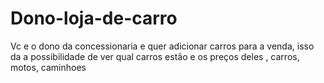 # Dono-loja-de-carro
Vc e o dono da concessionaria e quer adicionar carros para a venda, isso da a possibilidade de ver qual carros estão e os preços deles , carros, motos, caminhoes
